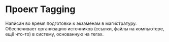 Проект Tagging
==============
Написан во время подготовки к экзаменам в магистратуру.
Обеспечивает организацию источников (ссылки, файлы на компьютере, ещё что-то) в систему, основанную на тегах.
